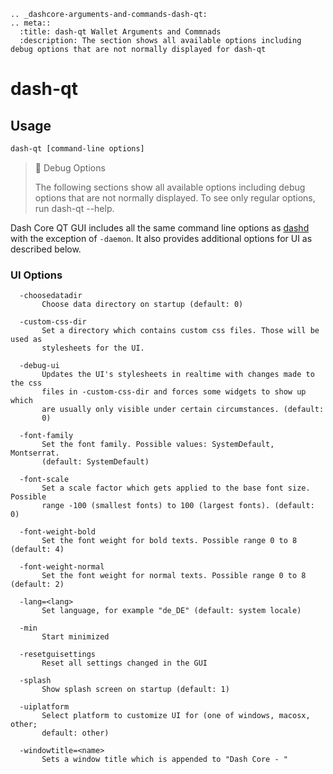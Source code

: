 ```{eval-rst}
.. _dashcore-arguments-and-commands-dash-qt:
.. meta::
  :title: dash-qt Wallet Arguments and Commnads
  :description: The section shows all available options including debug options that are not normally displayed for dash-qt
```

# dash-qt

## Usage

```bash
dash-qt [command-line options]     
```

> 🚧 Debug Options
>
> The following sections show all available options including debug options that are not normally displayed. To see only regular options, run dash-qt --help.

Dash Core QT GUI includes all the same command line options as [dashd](../dashcore/wallet-arguments-and-commands-dashd.md) with the exception of `-daemon`. It also provides additional options for UI as described below.

### UI Options

```text
  -choosedatadir
       Choose data directory on startup (default: 0)

  -custom-css-dir
       Set a directory which contains custom css files. Those will be used as
       stylesheets for the UI.

  -debug-ui
       Updates the UI's stylesheets in realtime with changes made to the css
       files in -custom-css-dir and forces some widgets to show up which
       are usually only visible under certain circumstances. (default:
       0)

  -font-family
       Set the font family. Possible values: SystemDefault, Montserrat.
       (default: SystemDefault)

  -font-scale
       Set a scale factor which gets applied to the base font size. Possible
       range -100 (smallest fonts) to 100 (largest fonts). (default: 0)

  -font-weight-bold
       Set the font weight for bold texts. Possible range 0 to 8 (default: 4)

  -font-weight-normal
       Set the font weight for normal texts. Possible range 0 to 8 (default: 2)

  -lang=<lang>
       Set language, for example "de_DE" (default: system locale)

  -min
       Start minimized

  -resetguisettings
       Reset all settings changed in the GUI

  -splash
       Show splash screen on startup (default: 1)

  -uiplatform
       Select platform to customize UI for (one of windows, macosx, other;
       default: other)

  -windowtitle=<name>
       Sets a window title which is appended to "Dash Core - "
```
